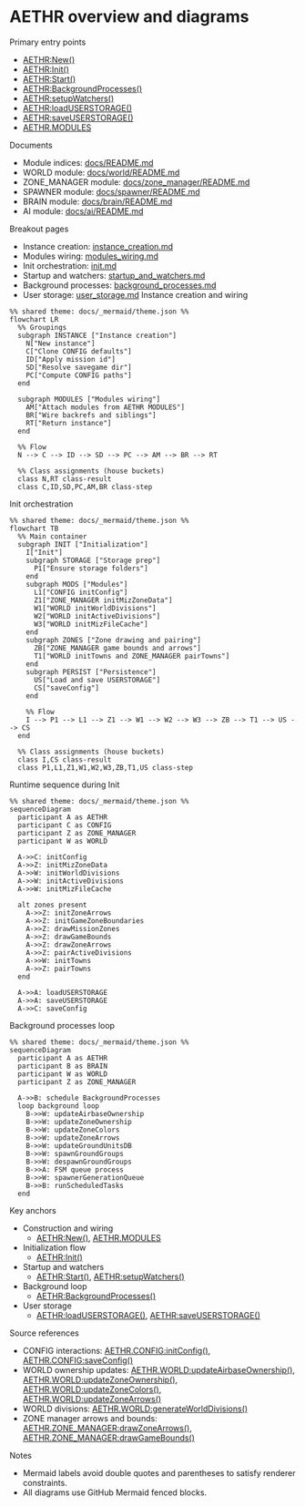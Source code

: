 # AETHR overview and diagrams

Primary entry points
- [AETHR:New()](../../dev/AETHR.lua:65)
- [AETHR:Init()](../../dev/AETHR.lua:199)
- [AETHR:Start()](../../dev/AETHR.lua:252)
- [AETHR:BackgroundProcesses()](../../dev/AETHR.lua:267)
- [AETHR:setupWatchers()](../../dev/AETHR.lua:334)
- [AETHR:loadUSERSTORAGE()](../../dev/AETHR.lua:344)
- [AETHR:saveUSERSTORAGE()](../../dev/AETHR.lua:361)
- [AETHR.MODULES](../../dev/AETHR.lua:40)

Documents
- Module indices: [docs/README.md](../README.md)
- WORLD module: [docs/world/README.md](../world/README.md)
- ZONE_MANAGER module: [docs/zone_manager/README.md](../zone_manager/README.md)
- SPAWNER module: [docs/spawner/README.md](../spawner/README.md)
- BRAIN module: [docs/brain/README.md](../brain/README.md)
- AI module: [docs/ai/README.md](../ai/README.md)

Breakout pages
- Instance creation: [instance_creation.md](./instance_creation.md)
- Modules wiring: [modules_wiring.md](./modules_wiring.md)
- Init orchestration: [init.md](./init.md)
- Startup and watchers: [startup_and_watchers.md](./startup_and_watchers.md)
- Background processes: [background_processes.md](./background_processes.md)
- User storage: [user_storage.md](./user_storage.md)
Instance creation and wiring

```mermaid
%% shared theme: docs/_mermaid/theme.json %%
flowchart LR
  %% Groupings
  subgraph INSTANCE ["Instance creation"]
    N["New instance"]
    C["Clone CONFIG defaults"]
    ID["Apply mission id"]
    SD["Resolve savegame dir"]
    PC["Compute CONFIG paths"]
  end

  subgraph MODULES ["Modules wiring"]
    AM["Attach modules from AETHR MODULES"]
    BR["Wire backrefs and siblings"]
    RT["Return instance"]
  end

  %% Flow
  N --> C --> ID --> SD --> PC --> AM --> BR --> RT

  %% Class assignments (house buckets)
  class N,RT class-result
  class C,ID,SD,PC,AM,BR class-step
```

Init orchestration

```mermaid
%% shared theme: docs/_mermaid/theme.json %%
flowchart TB
  %% Main container
  subgraph INIT ["Initialization"]
    I["Init"]
    subgraph STORAGE ["Storage prep"]
      P1["Ensure storage folders"]
    end
    subgraph MODS ["Modules"]
      L1["CONFIG initConfig"]
      Z1["ZONE_MANAGER initMizZoneData"]
      W1["WORLD initWorldDivisions"]
      W2["WORLD initActiveDivisions"]
      W3["WORLD initMizFileCache"]
    end
    subgraph ZONES ["Zone drawing and pairing"]
      ZB["ZONE_MANAGER game bounds and arrows"]
      T1["WORLD initTowns and ZONE_MANAGER pairTowns"]
    end
    subgraph PERSIST ["Persistence"]
      US["Load and save USERSTORAGE"]
      CS["saveConfig"]
    end

    %% Flow
    I --> P1 --> L1 --> Z1 --> W1 --> W2 --> W3 --> ZB --> T1 --> US --> CS
  end

  %% Class assignments (house buckets)
  class I,CS class-result
  class P1,L1,Z1,W1,W2,W3,ZB,T1,US class-step
```

Runtime sequence during Init

```mermaid
%% shared theme: docs/_mermaid/theme.json %%
sequenceDiagram
  participant A as AETHR
  participant C as CONFIG
  participant Z as ZONE_MANAGER
  participant W as WORLD

  A->>C: initConfig
  A->>Z: initMizZoneData
  A->>W: initWorldDivisions
  A->>W: initActiveDivisions
  A->>W: initMizFileCache

  alt zones present
    A->>Z: initZoneArrows
    A->>Z: initGameZoneBoundaries
    A->>Z: drawMissionZones
    A->>Z: drawGameBounds
    A->>Z: drawZoneArrows
    A->>Z: pairActiveDivisions
    A->>W: initTowns
    A->>Z: pairTowns
  end

  A->>A: loadUSERSTORAGE
  A->>A: saveUSERSTORAGE
  A->>C: saveConfig
```

Background processes loop

```mermaid
%% shared theme: docs/_mermaid/theme.json %%
sequenceDiagram
  participant A as AETHR
  participant B as BRAIN
  participant W as WORLD
  participant Z as ZONE_MANAGER

  A->>B: schedule BackgroundProcesses
  loop background loop
    B->>W: updateAirbaseOwnership
    B->>W: updateZoneOwnership
    B->>W: updateZoneColors
    B->>W: updateZoneArrows
    B->>W: updateGroundUnitsDB
    B->>W: spawnGroundGroups
    B->>W: despawnGroundGroups
    B->>A: FSM queue process
    B->>W: spawnerGenerationQueue
    B->>B: runScheduledTasks
  end
```

Key anchors
- Construction and wiring
  - [AETHR:New()](../../dev/AETHR.lua:65), [AETHR.MODULES](../../dev/AETHR.lua:40)
- Initialization flow
  - [AETHR:Init()](../../dev/AETHR.lua:199)
- Startup and watchers
  - [AETHR:Start()](../../dev/AETHR.lua:252), [AETHR:setupWatchers()](../../dev/AETHR.lua:334)
- Background loop
  - [AETHR:BackgroundProcesses()](../../dev/AETHR.lua:267)
- User storage
  - [AETHR:loadUSERSTORAGE()](../../dev/AETHR.lua:344), [AETHR:saveUSERSTORAGE()](../../dev/AETHR.lua:361)

Source references
- CONFIG interactions: [AETHR.CONFIG:initConfig()](../../dev/CONFIG_.lua:364), [AETHR.CONFIG:saveConfig()](../../dev/CONFIG_.lua:404)
- WORLD ownership updates: [AETHR.WORLD:updateAirbaseOwnership()](../../dev/WORLD.lua:501), [AETHR.WORLD:updateZoneOwnership()](../../dev/WORLD.lua:633), [AETHR.WORLD:updateZoneColors()](../../dev/WORLD.lua:683), [AETHR.WORLD:updateZoneArrows()](../../dev/WORLD.lua:730)
- WORLD divisions: [AETHR.WORLD:generateWorldDivisions()](../../dev/WORLD.lua:1156)
- ZONE manager arrows and bounds: [AETHR.ZONE_MANAGER:drawZoneArrows()](../../dev/ZONE_MANAGER.lua:1025), [AETHR.ZONE_MANAGER:drawGameBounds()](../../dev/ZONE_MANAGER.lua:931)

Notes
- Mermaid labels avoid double quotes and parentheses to satisfy renderer constraints.
- All diagrams use GitHub Mermaid fenced blocks.